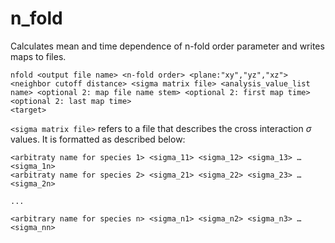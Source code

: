 <h1>n_fold</h1>

Calculates mean and time dependence of n-fold order parameter and writes maps to files.

```
nfold <output file name> <n-fold order> <plane:"xy","yz","xz"> <neighbor cutoff distance> <sigma matrix file> <analysis_value_list name> <optional 2: map file name stem> <optional 2: first map time> <optional 2: last map time>
<target>
```

`<sigma matrix file>` refers to a file that describes the cross interaction $\sigma$ values. It is formatted as described below:

```
<arbitraty name for species 1> <sigma_11> <sigma_12> <sigma_13> … <sigma_1n>
<arbitraty name for species 2> <sigma_21> <sigma_22> <sigma_23> … <sigma_2n>

...

<arbitrary name for species n> <sigma_n1> <sigma_n2> <sigma_n3> … <sigma_nn>
```
